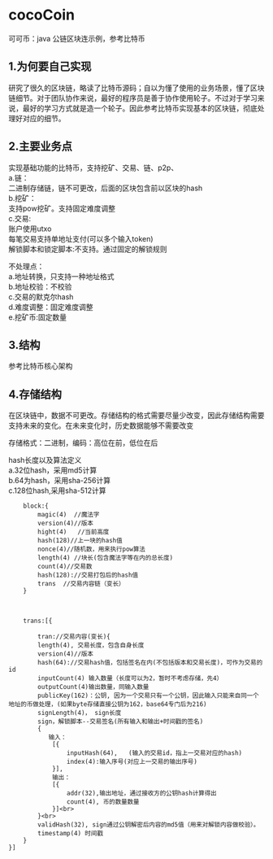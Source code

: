 # cocoCoin
可可币：java 公链区块连示例，参考比特币

## 1.为何要自己实现
研究了很久的区块链，略读了比特币源码；自以为懂了使用的业务场景，懂了区块链细节。对于团队协作来说，最好的程序员是善于协作使用轮子。不过对于学习来说，最好的学习方式就是造一个轮子。因此参考比特币实现基本的区块链，彻底处理好对应的细节。

## 2.主要业务点
实现基础功能的比特币，支持挖矿、交易、链、p2p、<br>
a.链：<br>
	二进制存储链，链不可更改，后面的区块包含前以区块的hash<br>
b.挖矿：<br>
	支持pow挖矿。支持固定难度调整<br>
c.交易:<br>
	账户使用utxo<br>
	每笔交易支持单地址支付(可以多个输入token)<br>
	解锁脚本和锁定脚本:不支持。通过固定的解锁规则<br>

不处理点：<br>
a.地址转换，只支持一种地址格式<br>
b.地址校验：不校验<br>
c.交易的默克尔hash<br>
d.难度调整：固定难度调整<br>
e.挖矿币:固定数量<br>

## 3.结构
参考比特币核心架构


## 4.存储结构
在区块链中，数据不可更改。存储结构的格式需要尽量少改变，因此存储结构需要支持未来的变化。在未来变化时，历史数据能够不需要改变<br>

存储格式：二进制，编码：高位在前，低位在后<br>

hash长度以及算法定义<br>
a.32位hash，采用md5计算<br>
b.64为hash，采用sha-256计算<br>
c.128位hash,采用sha-512计算<br>

		block:{
    		magic(4)  //魔法字
    		version(4)//版本
    		hight(4)   //当前高度
    		hash(128)//上一块的hash值
			nonce(4)//随机数，用来执行pow算法
			length(4) //块长(包含魔法字等在内的总长度)
			count(4)//交易数
    		hash(128)://交易打包后的hash值
    		trans  //交易内容链（变长）
		}

<br>
					
		trans:[{ 
       
			tran://交易内容(变长){
            length(4), 交易长度，包含自身长度
            version(4)//版本
            hash(64)://交易hash值，包括签名在内(不包括版本和交易长度)，可作为交易的id
            inputCount(4) 输入数量（长度可以为2，暂时不考虑存储，先4）
            outputCount(4)输出数量，同输入数量
            publicKey(162)：公钥, 因为一个交易只有一个公钥，因此输入只能来自同一个地址的币做处理，(如果byte存储直接公钥为162，base64专门后为216)
            signLength(4)， sign长度            
            sign，解锁脚本--交易签名(所有输入和输出+时间戳的签名)
            {
               输入：
                [{
                    inputHash(64),   (输入的交易id，指上一交易对应的hash)
                    index(4):输入序号(对应上一交易的输出序号)
                }],
                输出：
                [{                    
                    addr(32),输出地址，通过接收方的公钥hash计算得出
                    count(4), 币的数量数量
                }]<br>
            }<br>
            validHash(32), sign通过公钥解密后内容的md5值（用来对解锁内容做校验）。
            timestamp(4) 时间戳
        }
    }]

